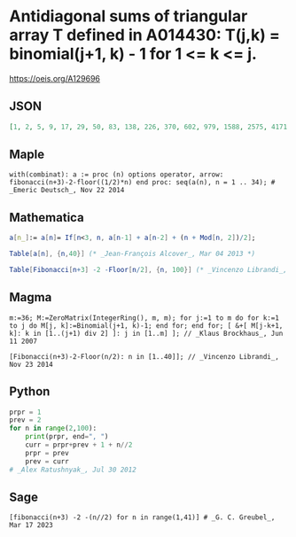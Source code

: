 # Antidiagonal sums of triangular array T defined in A014430: T\(j,k\) \= binomial\(j\+1, k\) \- 1 for 1 <\= k <\= j\.
https://oeis.org/A129696
## JSON
```JSON
[1, 2, 5, 9, 17, 29, 50, 83, 138, 226, 370, 602, 979, 1588, 2575, 4171, 6755, 10935, 17700, 28645, 46356, 75012, 121380, 196404, 317797, 514214, 832025, 1346253, 2178293, 3524561, 5702870, 9227447, 14930334, 24157798, 39088150, 63245966]
```
## Maple
```Maple
with(combinat): a := proc (n) options operator, arrow: fibonacci(n+3)-2-floor((1/2)*n) end proc: seq(a(n), n = 1 .. 34); # _Emeric Deutsch_, Nov 22 2014
```
## Mathematica
```Mathematica
a[n_]:= a[n]= If[n<3, n, a[n-1] + a[n-2] + (n + Mod[n, 2])/2];
```
```Mathematica
Table[a[n], {n,40}] (* _Jean-François Alcover_, Mar 04 2013 *)
```
```Mathematica
Table[Fibonacci[n+3] -2 -Floor[n/2], {n, 100}] (* _Vincenzo Librandi_, Nov 23 2014 *)
```
## Magma
```Magma
m:=36; M:=ZeroMatrix(IntegerRing(), m, m); for j:=1 to m do for k:=1 to j do M[j, k]:=Binomial(j+1, k)-1; end for; end for; [ &+[ M[j-k+1, k]: k in [1..(j+1) div 2] ]: j in [1..m] ]; // _Klaus Brockhaus_, Jun 11 2007
```
```Magma
[Fibonacci(n+3)-2-Floor(n/2): n in [1..40]]; // _Vincenzo Librandi_, Nov 23 2014
```
## Python
```Python
prpr = 1
prev = 2
for n in range(2,100):
    print(prpr, end=", ")
    curr = prpr+prev + 1 + n//2
    prpr = prev
    prev = curr
# _Alex Ratushnyak_, Jul 30 2012
```
## Sage
```Sage
[fibonacci(n+3) -2 -(n//2) for n in range(1,41)] # _G. C. Greubel_, Mar 17 2023
```
